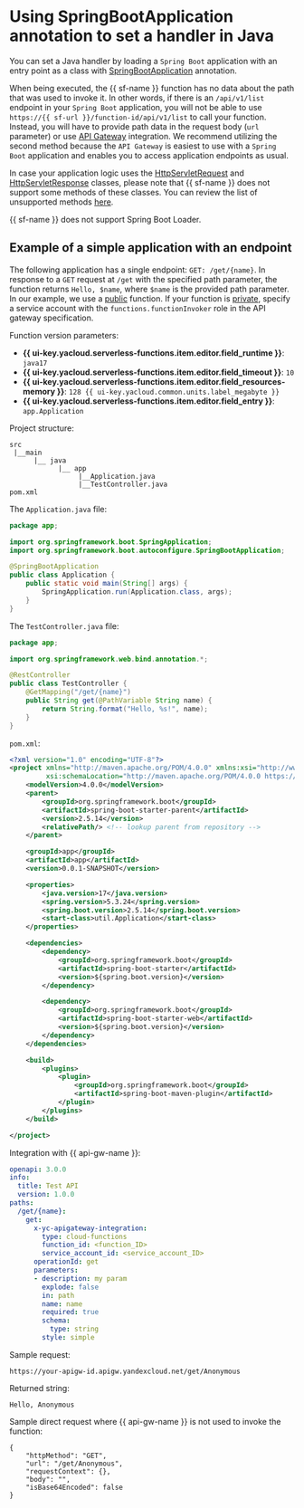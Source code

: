 # Using SpringBootApplication annotation to set a handler in Java

You can set a Java handler by loading a `Spring Boot` application with an entry point as a class with [SpringBootApplication](https://docs.spring.io/spring-boot/docs/current/api/org/springframework/boot/autoconfigure/SpringBootApplication.html) annotation.

When being executed, the {{ sf-name }} function has no data about the path that was used to invoke it. In other words, if there is an `/api/v1/list` endpoint in your `Spring Boot` application, you will not be able to use `https://{{ sf-url }}/function-id/api/v1/list` to call your function. Instead, you will have to provide path data in the request body (`url` parameter) or use [API Gateway](../../../../api-gateway/quickstart/index.md) integration. We recommend utilizing the second method because the `API Gateway` is easiest to use with a `Spring Boot` application and enables you to access application endpoints as usual.

In case your application logic uses the [HttpServletRequest](https://docs.oracle.com/javaee/7/api/javax/servlet/http/HttpServletRequest.html) and [HttpServletResponse](https://docs.oracle.com/javaee/7/api/javax/servlet/http/HttpServletResponse.html) classes, please note that {{ sf-name }} does not support some methods of these classes. You can review the list of unsupported methods [here](servlet-api.md#unsupported).

{{ sf-name }} does not support Spring Boot Loader.



## Example of a simple application with an endpoint

The following application has a single endpoint: `GET: /get/{name}`. In response to a `GET` request at `/get` with the specified path parameter, the function returns `Hello, $name`, where `$name` is the provided path parameter. In our example, we use a [public](../../../operations/function/function-public.md) function. If your function is [private](../../../operations/function/function-private.md), specify a service account with the `functions.functionInvoker` role in the API gateway specification.

Function version parameters:

* **{{ ui-key.yacloud.serverless-functions.item.editor.field_runtime }}**: `java17`
* **{{ ui-key.yacloud.serverless-functions.item.editor.field_timeout }}**: `10`
* **{{ ui-key.yacloud.serverless-functions.item.editor.field_resources-memory }}**: `128 {{ ui-key.yacloud.common.units.label_megabyte }}`
* **{{ ui-key.yacloud.serverless-functions.item.editor.field_entry }}**: `app.Application`

Project structure:

```text
src
 |__main
      |__ java
            |__ app
                 |__Application.java
                 |__TestController.java
pom.xml
```

The `Application.java` file:

```java
package app;

import org.springframework.boot.SpringApplication;
import org.springframework.boot.autoconfigure.SpringBootApplication;

@SpringBootApplication
public class Application {
    public static void main(String[] args) {
        SpringApplication.run(Application.class, args);
    }
}
```

The `TestController.java` file:

```java
package app;

import org.springframework.web.bind.annotation.*;

@RestController
public class TestController {
    @GetMapping("/get/{name}")
    public String get(@PathVariable String name) {
        return String.format("Hello, %s!", name);
    }
}
```

`pom.xml`:

```xml
<?xml version="1.0" encoding="UTF-8"?>
<project xmlns="http://maven.apache.org/POM/4.0.0" xmlns:xsi="http://www.w3.org/2001/XMLSchema-instance"
         xsi:schemaLocation="http://maven.apache.org/POM/4.0.0 https://maven.apache.org/xsd/maven-4.0.0.xsd">
    <modelVersion>4.0.0</modelVersion>
    <parent>
        <groupId>org.springframework.boot</groupId>
        <artifactId>spring-boot-starter-parent</artifactId>
        <version>2.5.14</version>
        <relativePath/> <!-- lookup parent from repository -->
    </parent>

    <groupId>app</groupId>
    <artifactId>app</artifactId>
    <version>0.0.1-SNAPSHOT</version>

    <properties>
        <java.version>17</java.version>
        <spring.version>5.3.24</spring.version>
        <spring.boot.version>2.5.14</spring.boot.version>
        <start-class>util.Application</start-class>
    </properties>

    <dependencies>
        <dependency>
            <groupId>org.springframework.boot</groupId>
            <artifactId>spring-boot-starter</artifactId>
            <version>${spring.boot.version}</version>
        </dependency>

        <dependency>
            <groupId>org.springframework.boot</groupId>
            <artifactId>spring-boot-starter-web</artifactId>
            <version>${spring.boot.version}</version>
        </dependency>
    </dependencies>

    <build>
        <plugins>
            <plugin>
                <groupId>org.springframework.boot</groupId>
                <artifactId>spring-boot-maven-plugin</artifactId>
            </plugin>
        </plugins>
    </build>

</project>
```

Integration with {{ api-gw-name }}:

```yaml
openapi: 3.0.0
info:
  title: Test API
  version: 1.0.0
paths:
  /get/{name}:
    get:
      x-yc-apigateway-integration:
        type: cloud-functions
        function_id: <function_ID>
        service_account_id: <service_account_ID>
      operationId: get
      parameters:
      - description: my param
        explode: false
        in: path
        name: name
        required: true
        schema:
          type: string
        style: simple
```

Sample request:

```
https://your-apigw-id.apigw.yandexcloud.net/get/Anonymous
```

Returned string:
```
Hello, Anonymous
```

Sample direct request where {{ api-gw-name }} is not used to invoke the function:

```
{
    "httpMethod": "GET",
    "url": "/get/Anonymous",
    "requestContext": {},
    "body": "",
    "isBase64Encoded": false
}
```

